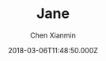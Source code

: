 ---
title: Jane
github: https://github.com/xianmin/hugo-theme-jane
demo: https://www.xianmin.org/hugo-theme-jane/
author: Chen Xianmin
ssg:
  - Hugo
cms:
  - Contentful
  - DatoCMS
  - Forestry
  - NetlifyCMS
  - Sanity
date: 2018-03-06T11:48:50.000Z
description: A readable & concise theme for Hugo
draft: false
publish_date: '2018-03-06T11:48:50Z'
update_date: '2022-09-07T14:30:00Z'
github_star: 784
github_fork: 267
---